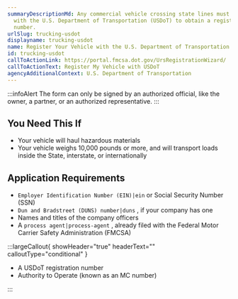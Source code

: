```yaml
---
summaryDescriptionMd: Any commercial vehicle crossing state lines must register
  with the U.S. Department of Transportation (USDoT) to obtain a registration
  number.
urlSlug: trucking-usdot
displayname: trucking-usdot
name: Register Your Vehicle with the U.S. Department of Transportation
id: trucking-usdot
callToActionLink: https://portal.fmcsa.dot.gov/UrsRegistrationWizard/
callToActionText: Register My Vehicle with USDoT
agencyAdditionalContext: U.S. Department of Transportation
---
```


:::infoAlert
The form can only be signed by an authorized official, like the owner, a partner, or an authorized representative.
:::

## You Need This If

- Your vehicle will haul hazardous materials
- Your vehicle weighs 10,000 pounds or more, and will transport loads inside the State, interstate, or internationally

## Application Requirements

- `Employer Identification Number (EIN)|ein` or Social Security Number (SSN)
- `Dun and Bradstreet (DUNS) number|duns` , if your company has one
- Names and titles of the company officers
- A `process agent|process-agent` , already filed with the Federal Motor Carrier Safety Administration (FMCSA)

:::largeCallout{ showHeader="true" headerText="" calloutType="conditional" }

- A USDoT registration number
- Authority to Operate (known as an MC number)

:::
